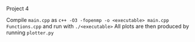 Project 4

Compile `main.cpp` as `c++ -O3 -fopenmp -o <executable> main.cpp Functions.cpp` and run with `./<executable>`
All plots are then produced by running `plotter.py`
